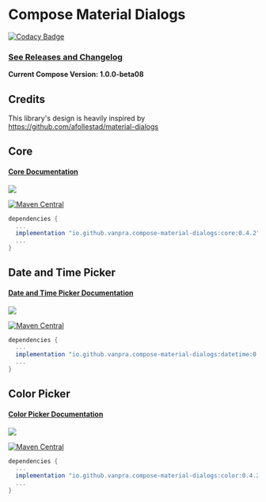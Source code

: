 # Compose Material Dialogs

[![Codacy Badge](https://app.codacy.com/project/badge/Grade/042d629ab7dc4c40b6dcb595f286319e)](https://www.codacy.com/gh/vanpra/compose-material-dialogs/dashboard?utm_source=github.com&amp;utm_medium=referral&amp;utm_content=vanpra/compose-material-dialogs&amp;utm_campaign=Badge_Grade)

### [See Releases and Changelog](https://github.com/vanpra/compose-material-dialogs/blob/main/CHANGELOG.md)

**Current Compose Version: 1.0.0-beta08**

## Credits

This library's design is heavily inspired by https://github.com/afollestad/material-dialogs

## Core

#### [Core Documentation](https://github.com/vanpra/compose-material-dialogs/blob/main/documentation/Core.md)

![](https://raw.githubusercontent.com/vanpra/compose-material-dialogs/main/imgs/full_core.png)

[![Maven Central](https://maven-badges.herokuapp.com/maven-central/io.github.vanpra.compose-material-dialogs/core/badge.svg)](https://maven-badges.herokuapp.com/maven-central/io.github.vanpra.compose-material-dialogs/core)

```gradle
dependencies {
  ...
  implementation "io.github.vanpra.compose-material-dialogs:core:0.4.2" 
  ...
}
```

## Date and Time Picker

#### [Date and Time Picker Documentation](https://github.com/vanpra/compose-material-dialogs/blob/main/documentation/DateTimePicker.md)

![](https://raw.githubusercontent.com/vanpra/compose-material-dialogs/main/imgs/date_and_time.png)

[![Maven Central](https://maven-badges.herokuapp.com/maven-central/io.github.vanpra.compose-material-dialogs/datetime/badge.svg)](https://maven-badges.herokuapp.com/maven-central/io.github.vanpra.compose-material-dialogs/datetime)

```gradle
dependencies {
  ...
  implementation "io.github.vanpra.compose-material-dialogs:datetime:0.4.2"
  ...
}
```

## Color Picker

#### [Color Picker Documentation](https://github.com/vanpra/compose-material-dialogs/blob/main/documentation/ColorPicker.md)

![](https://raw.githubusercontent.com/vanpra/compose-material-dialogs/main/imgs/color_picker.png)

[![Maven Central](https://maven-badges.herokuapp.com/maven-central/io.github.vanpra.compose-material-dialogs/color/badge.svg)](https://maven-badges.herokuapp.com/maven-central/io.github.vanpra.compose-material-dialogs/color)

```gradle
dependencies {
  ...
  implementation "io.github.vanpra.compose-material-dialogs:color:0.4.2"
  ...
}
```